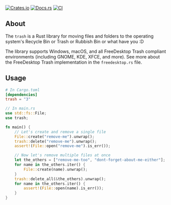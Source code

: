 
[![Crates.io](https://img.shields.io/crates/v/trash?color=mediumvioletred)](https://crates.io/crates/trash)
[![Docs.rs](https://docs.rs/trash/badge.svg)](https://docs.rs/trash)
[![CI](https://github.com/Byron/trash-rs/actions/workflows/rust.yml/badge.svg)](https://github.com/Byron/trash-rs/actions/workflows/rust.yml)


## About

The `trash` is a Rust library for moving files and folders to the operating system's Recycle Bin or Trash or Rubbish Bin or what have you :D

The library supports Windows, macOS, and all FreeDesktop Trash compliant environments (including GNOME, KDE, XFCE, and more). 
See more about the FreeDesktop Trash implementation in the `freedesktop.rs` file.

## Usage

```toml
# In Cargo.toml
[dependencies]
trash = "3"
```

```rust
// In main.rs
use std::fs::File;
use trash;

fn main() {
    // Let's create and remove a single file
    File::create("remove-me").unwrap();
    trash::delete("remove-me").unwrap();
    assert!(File::open("remove-me").is_err());

    // Now let's remove multiple files at once
    let the_others = ["remove-me-too", "dont-forget-about-me-either"];
    for name in the_others.iter() {
        File::create(name).unwrap();
    }
    trash::delete_all(&the_others).unwrap();
    for name in the_others.iter() {
        assert!(File::open(name).is_err());
    }
}
```
